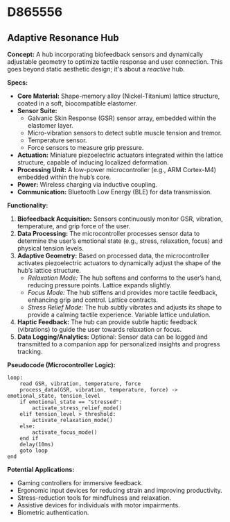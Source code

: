 # D865556

## Adaptive Resonance Hub

**Concept:** A hub incorporating biofeedback sensors and dynamically adjustable geometry to optimize tactile response and user connection. This goes beyond static aesthetic design; it's about a *reactive* hub.

**Specs:**

*   **Core Material:** Shape-memory alloy (Nickel-Titanium) lattice structure, coated in a soft, biocompatible elastomer.
*   **Sensor Suite:**
    *   Galvanic Skin Response (GSR) sensor array, embedded within the elastomer layer.
    *   Micro-vibration sensors to detect subtle muscle tension and tremor.
    *   Temperature sensor.
    *   Force sensors to measure grip pressure.
*   **Actuation:** Miniature piezoelectric actuators integrated within the lattice structure, capable of inducing localized deformation.
*   **Processing Unit:** A low-power microcontroller (e.g., ARM Cortex-M4) embedded within the hub’s core.
*   **Power:** Wireless charging via inductive coupling.
*   **Communication:** Bluetooth Low Energy (BLE) for data transmission.

**Functionality:**

1.  **Biofeedback Acquisition:** Sensors continuously monitor GSR, vibration, temperature, and grip force of the user.
2.  **Data Processing:** The microcontroller processes sensor data to determine the user’s emotional state (e.g., stress, relaxation, focus) and physical tension levels.
3.  **Adaptive Geometry:** Based on processed data, the microcontroller activates piezoelectric actuators to dynamically adjust the shape of the hub’s lattice structure.
    *   *Relaxation Mode:* The hub softens and conforms to the user’s hand, reducing pressure points. Lattice expands slightly.
    *   *Focus Mode:* The hub stiffens and provides more tactile feedback, enhancing grip and control. Lattice contracts.
    *   *Stress Relief Mode:* The hub subtly vibrates and adjusts its shape to provide a calming tactile experience. Variable lattice undulation.
4.  **Haptic Feedback:** The hub can provide subtle haptic feedback (vibrations) to guide the user towards relaxation or focus.
5.  **Data Logging/Analytics:** Optional: Sensor data can be logged and transmitted to a companion app for personalized insights and progress tracking.

**Pseudocode (Microcontroller Logic):**

```
loop:
    read GSR, vibration, temperature, force
    process_data(GSR, vibration, temperature, force) -> emotional_state, tension_level
    if emotional_state == "stressed":
        activate_stress_relief_mode()
    elif tension_level > threshold:
        activate_relaxation_mode()
    else:
        activate_focus_mode()
    end if
    delay(10ms)
    goto loop
end
```

**Potential Applications:**

*   Gaming controllers for immersive feedback.
*   Ergonomic input devices for reducing strain and improving productivity.
*   Stress-reduction tools for mindfulness and relaxation.
*   Assistive devices for individuals with motor impairments.
*   Biometric authentication.